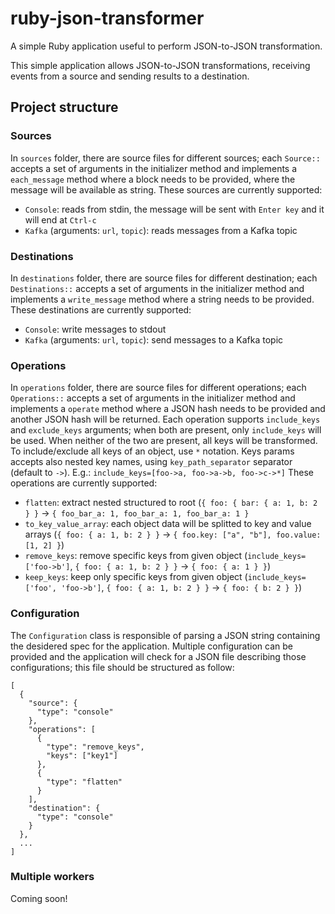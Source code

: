 # ruby-json-transformer
A simple Ruby application useful to perform JSON-to-JSON transformation.

This simple application allows JSON-to-JSON transformations, receiving events from a source and sending results to a destination.

## Project structure

### Sources
In `sources` folder, there are source files for different sources; each `Source::` accepts a set of arguments in the initializer method and implements a `each_message` method where a block needs to be provided, where the message will be available as string.
These sources are currently supported:
- `Console`: reads from stdin, the message will be sent with `Enter key` and it will end at `Ctrl-c`
- `Kafka` (arguments: `url`, `topic`): reads messages from a Kafka topic


### Destinations
In `destinations` folder, there are source files for different destination; each `Destinations::` accepts a set of arguments in the initializer method and implements a `write_message` method where a string needs to be provided.
These destinations are currently supported:
- `Console`: write messages to stdout
- `Kafka` (arguments: `url`, `topic`): send messages to a Kafka topic

### Operations
In `operations` folder, there are source files for different operations; each `Operations::` accepts a set of arguments in the initializer method and implements a `operate` method where a JSON hash needs to be provided and another JSON hash will be returned.
Each operation supports `include_keys` and `exclude_keys` arguments; when both are present, only `include_keys` will be used. When neither of the two are present, all keys will be transformed. To include/exclude all keys of an object, use `*` notation.
Keys params accepts also nested key names, using `key_path_separator` separator (default to `->`). E.g.: `include_keys=[foo->a, foo->a->b, foo->c->*]`
These operations are currently supported:
- `flatten`: extract nested structured to root (`{ foo: { bar: { a: 1, b: 2 } }` -> `{ foo_bar_a: 1, foo_bar_a: 1, foo_bar_a: 1 }`
- `to_key_value_array`: each object data will be splitted to key and value arrays (`{ foo: { a: 1, b: 2 } }` -> `{ foo.key: ["a", "b"], foo.value: [1, 2] }`)
- `remove_keys`: remove specific keys from given object (`include_keys=['foo->b']`, `{ foo: { a: 1, b: 2 } }` -> `{ foo: { a: 1 } }`)
- `keep_keys`: keep only specific keys from given object (`include_keys=['foo', 'foo->b']`, `{ foo: { a: 1, b: 2 } }` -> `{ foo: { b: 2 } }`)

### Configuration
The `Configuration` class is responsible of parsing a JSON string containing the desidered spec for the application. Multiple configuration can be provided and the application will check for a JSON file describing those configurations; this file should be structured as follow:
```
[
  {
    "source": {
      "type": "console"
    },
    "operations": [
      {
        "type": "remove_keys",
        "keys": ["key1"]
      },
      {
        "type": "flatten"
      }
    ],
    "destination": {
      "type": "console"
    }
  },
  ...
]
```

### Multiple workers
Coming soon!
